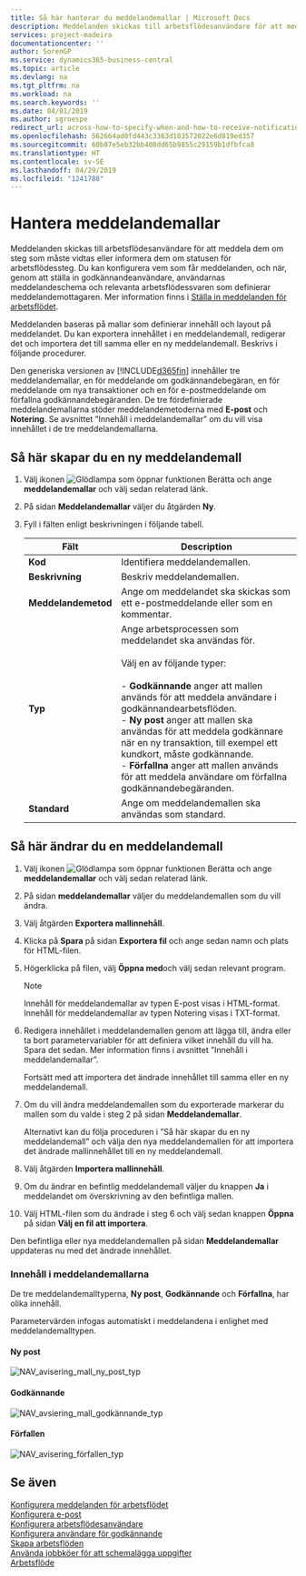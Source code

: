 ```yaml
---
title: Så här hanterar du meddelandemallar | Microsoft Docs
description: Meddelanden skickas till arbetsflödesanvändare för att meddela dem om steg som måste vidtas eller informera dem om statusen för arbetsflödessteg. Du kan konfigurera vem som får meddelanden, och när, genom att ställa in godkännandeanvändare, användarnas meddelandeschema och relevanta arbetsflödessvaren som definierar meddelandemottagaren.
services: project-madeira
documentationcenter: ''
author: SorenGP
ms.service: dynamics365-business-central
ms.topic: article
ms.devlang: na
ms.tgt_pltfrm: na
ms.workload: na
ms.search.keywords: ''
ms.date: 04/01/2019
ms.author: sgroespe
redirect_url: across-how-to-specify-when-and-how-to-receive-notifications
ms.openlocfilehash: 562664ad0fd443c3363d103572022e6d819ed357
ms.sourcegitcommit: 60b87e5eb32bb408dd65b9855c29159b1dfbfca8
ms.translationtype: HT
ms.contentlocale: sv-SE
ms.lasthandoff: 04/29/2019
ms.locfileid: "1241788"
---
```

# <a name="manage-notification-templates"></a>Hantera meddelandemallar
Meddelanden skickas till arbetsflödesanvändare för att meddela dem om steg som måste vidtas eller informera dem om statusen för arbetsflödessteg. Du kan konfigurera vem som får meddelanden, och när, genom att ställa in godkännandeanvändare, användarnas meddelandeschema och relevanta arbetsflödessvaren som definierar meddelandemottagaren. Mer information finns i [Ställa in meddelanden för arbetsflödet](across-setting-up-workflow-notifications.md).  

 Meddelanden baseras på mallar som definierar innehåll och layout på meddelandet. Du kan exportera innehållet i en meddelandemall, redigerar det och importera det till samma eller en ny meddelandemall. Beskrivs i följande procedurer.  

 Den generiska versionen av [!INCLUDE[d365fin](includes/d365fin_md.md)] innehåller tre meddelandemallar, en för meddelande om godkännandebegäran, en för meddelande om nya transaktioner och en för e-postmeddelande om förfallna godkännandebegäranden. De tre fördefinierade meddelandemallarna stöder meddelandemetoderna med **E-post** och **Notering**. Se avsnittet ”Innehåll i meddelandemallar” om du vill visa innehållet i de tre meddelandemallarna.

## <a name="to-create-a-new-notification-template"></a>Så här skapar du en ny meddelandemall  
1.  Välj ikonen ![Glödlampa som öppnar funktionen Berätta](media/ui-search/search_small.png "Berätta vad du vill göra") och ange **meddelandemallar** och välj sedan relaterad länk.  
2.  På sidan **Meddelandemallar** väljer du åtgärden **Ny**.  
3.  Fyll i fälten enligt beskrivningen i följande tabell.  

    |Fält|Description|  
    |---------------------------------|---------------------------------------|  
    |**Kod**|Identifiera meddelandemallen.|  
    |**Beskrivning**|Beskriv meddelandemallen.|  
    |**Meddelandemetod**|Ange om meddelandet ska skickas som ett e-postmeddelande eller som en kommentar.|  
    |**Typ**|Ange arbetsprocessen som meddelandet ska användas för.<br /><br /> Välj en av följande typer:<br /><br /> -   **Godkännande** anger att mallen används för att meddela användare i godkännandearbetsflöden.<br />-   **Ny post** anger att mallen ska användas för att meddela godkännare när en ny transaktion, till exempel ett kundkort, måste godkännande.<br />-   **Förfallna** anger att mallen används för att meddela användare om förfallna godkännandebegäranden.|  
    |**Standard**|Ange om meddelandemallen ska användas som standard.|  

## <a name="to-modify-a-notification-template"></a>Så här ändrar du en meddelandemall  
1.  Välj ikonen ![Glödlampa som öppnar funktionen Berätta](media/ui-search/search_small.png "Berätta vad du vill göra") och ange **meddelandemallar** och välj sedan relaterad länk.  
2.  På sidan **meddelandemallar** väljer du meddelandemallen som du vill ändra.  
3.  Välj åtgärden **Exportera mallinnehåll**.  
4.  Klicka på **Spara** på sidan **Exportera fil** och ange sedan namn och plats för HTML-filen.  
5.  Högerklicka på filen, välj **Öppna med**och välj sedan relevant program.  

    > [!NOTE]  
    >  Innehåll för meddelandemallar av typen E-post visas i HTML-format. Innehåll för meddelandemallar av typen Notering visas i TXT-format.  
6.  Redigera innehållet i meddelandemallen genom att lägga till, ändra eller ta bort parametervariabler för att definiera vilket innehåll du vill ha. Spara det sedan. Mer information finns i avsnittet ”Innehåll i meddelandemallar”.  

    Fortsätt med att importera det ändrade innehållet till samma eller en ny meddelandemall.  
7.  Om du vill ändra meddelandemallen som du exporterade markerar du mallen som du valde i steg 2 på sidan **Meddelandemallar**.  

    Alternativt kan du följa proceduren i ”Så här skapar du en ny meddelandemall” och välja den nya meddelandemallen för att importera det ändrade mallinnehållet till en ny meddelandemall.  
8.  Välj åtgärden **Importera mallinnehåll**.  
9. Om du ändrar en befintlig meddelandemall väljer du knappen **Ja** i meddelandet om överskrivning av den befintliga mallen.  
10. Välj HTML-filen som du ändrade i steg 6 och välj sedan knappen **Öppna** på sidan **Välj en fil att importera**.  

Den befintliga eller nya meddelandemallen på sidan **Meddelandemallar** uppdateras nu med det ändrade innehållet.  

### <a name="content-of-the-notification-templates"></a>Innehåll i meddelandemallarna  
De tre meddelandemalltyperna, **Ny post**, **Godkännande** och **Förfallna**, har olika innehåll.  

Parametervärden infogas automatiskt i meddelandena i enlighet med meddelandemalltypen.  

#### <a name="new-record"></a>Ny post  
 ![NAV&#95;avisering&#95;mall&#95;ny&#95;post&#95;typ](media/nav_notification_template_new_record.png "NAV_notification_template_new_record")  

#### <a name="approval"></a>Godkännande  
 ![NAV&#95;avsiering&#95;mall&#95;godkännande&#95;typ](media/nav_notification_template_approval_type.png "NAV_notification_template_approval_type")  

#### <a name="overdue"></a>Förfallen  
 ![NAV&#95;avisering&#95;förfallen&#95;typ](media/nav_notification_overdue_type.png "NAV_notification_overdue_type")  

## <a name="see-also"></a>Se även  
 [Konfigurera meddelanden för arbetsflödet](across-setting-up-workflow-notifications.md)   
 [Konfigurera e-post](admin-how-setup-email.md)   
 [Konfigurera arbetsflödesanvändare](across-how-to-set-up-workflow-users.md)   
 [Konfigurera användare för godkännande](across-how-to-set-up-approval-users.md)   
 [Skapa arbetsflöden](across-how-to-create-workflows.md)   
 [Använda jobbköer för att schemalägga uppgifter](admin-job-queues-schedule-tasks.md)   
 [Arbetsflöde](across-workflow.md)   
